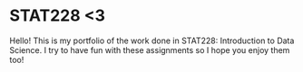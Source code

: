 # STAT228 <3
Hello! This is my portfolio of the work done in STAT228: Introduction to Data Science. I try to have fun with these assignments so I hope you enjoy them too!
